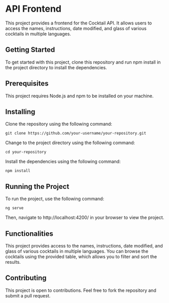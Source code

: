 # API Frontend
This project provides a frontend for the Cocktail API. It allows users to access the names, instructions, date modified, and glass of various cocktails in multiple languages.

## Getting Started
To get started with this project, clone this repository and run npm install in the project directory to install the dependencies.

## Prerequisites
This project requires Node.js and npm to be installed on your machine.

## Installing
Clone the repository using the following command:
```
git clone https://github.com/your-username/your-repository.git
```
Change to the project directory using the following command:
```
cd your-repository
```
Install the dependencies using the following command:
```
npm install
```
## Running the Project
To run the project, use the following command:

```
ng serve
```
Then, navigate to http://localhost:4200/ in your browser to view the project.

## Functionalities
This project provides access to the names, instructions, date modified, and glass of various cocktails in multiple languages. You can browse the cocktails using the provided table, which allows you to filter and sort the results.

## Contributing
This project is open to contributions. Feel free to fork the repository and submit a pull request.

